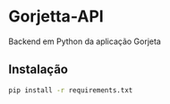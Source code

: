# Gorjetta-API
Backend em Python da aplicação Gorjeta

## Instalação

```bash
pip install -r requirements.txt
```
